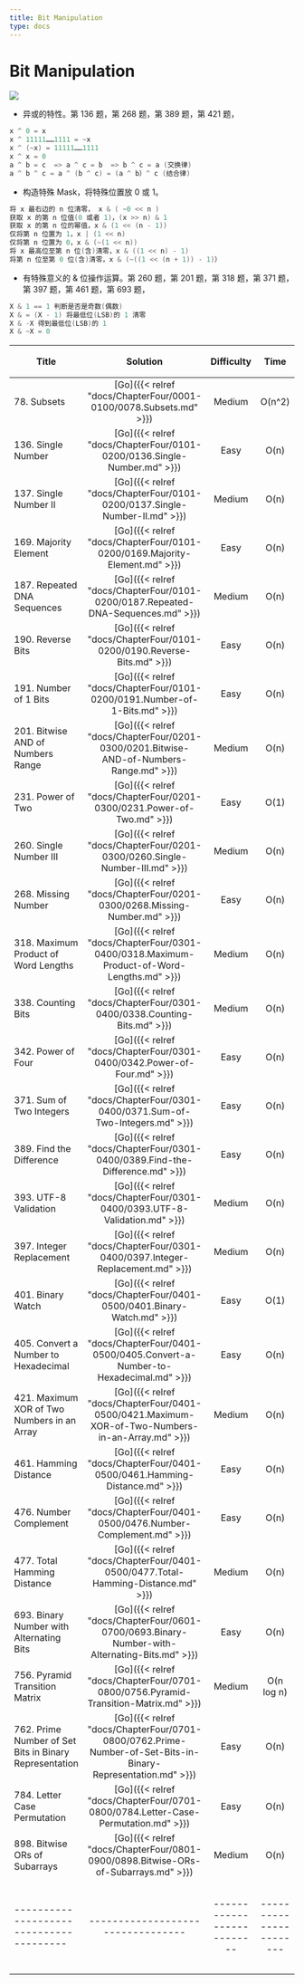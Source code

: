 ```yaml
---
title: Bit Manipulation
type: docs
---
```


# Bit Manipulation

![](https://img.halfrost.com/Leetcode/Bit_Manipulation.png)

- 异或的特性。第 136 题，第 268 题，第 389 题，第 421 题，

```go
x ^ 0 = x
x ^ 11111……1111 = ~x
x ^ (~x) = 11111……1111
x ^ x = 0
a ^ b = c  => a ^ c = b  => b ^ c = a (交换律)
a ^ b ^ c = a ^ (b ^ c) = (a ^ b）^ c (结合律)
```

- 构造特殊 Mask，将特殊位置放 0 或 1。

```go
将 x 最右边的 n 位清零， x & ( ~0 << n )
获取 x 的第 n 位值(0 或者 1)，(x >> n) & 1
获取 x 的第 n 位的幂值，x & (1 << (n - 1))
仅将第 n 位置为 1，x | (1 << n)
仅将第 n 位置为 0，x & (~(1 << n))
将 x 最高位至第 n 位(含)清零，x & ((1 << n) - 1)
将第 n 位至第 0 位(含)清零，x & (~((1 << (n + 1)) - 1)）
```

- 有特殊意义的 & 位操作运算。第 260 题，第 201 题，第 318 题，第 371 题，第 397 题，第 461 题，第 693 题，

```go
X & 1 == 1 判断是否是奇数(偶数)
X & = (X - 1) 将最低位(LSB)的 1 清零
X & -X 得到最低位(LSB)的 1
X & ~X = 0
```


| Title | Solution | Difficulty | Time | Space | 收藏 |
| ----- | :--------: | :----------: | :----: | :-----: |:-----: |
|78. Subsets | [Go]({{< relref "docs/ChapterFour/0001-0100/0078.Subsets.md" >}})| Medium | O(n^2)| O(n)|❤️|
|136. Single Number | [Go]({{< relref "docs/ChapterFour/0101-0200/0136.Single-Number.md" >}})| Easy | O(n)| O(1)||
|137. Single Number II  | [Go]({{< relref "docs/ChapterFour/0101-0200/0137.Single-Number-II.md" >}})| Medium | O(n)| O(1)|❤️|
|169. Majority Element | [Go]({{< relref "docs/ChapterFour/0101-0200/0169.Majority-Element.md" >}})| Easy | O(n)| O(1)|❤️|
|187. Repeated DNA Sequences  | [Go]({{< relref "docs/ChapterFour/0101-0200/0187.Repeated-DNA-Sequences.md" >}})| Medium | O(n)| O(1)||
|190. Reverse Bits | [Go]({{< relref "docs/ChapterFour/0101-0200/0190.Reverse-Bits.md" >}})| Easy | O(n)| O(1)|❤️|
|191. Number of 1 Bits  | [Go]({{< relref "docs/ChapterFour/0101-0200/0191.Number-of-1-Bits.md" >}})| Easy | O(n)| O(1)||
|201. Bitwise AND of Numbers Range  | [Go]({{< relref "docs/ChapterFour/0201-0300/0201.Bitwise-AND-of-Numbers-Range.md" >}})| Medium | O(n)| O(1)|❤️|
|231. Power of Two  | [Go]({{< relref "docs/ChapterFour/0201-0300/0231.Power-of-Two.md" >}})| Easy | O(1)| O(1)||
|260. Single Number III  | [Go]({{< relref "docs/ChapterFour/0201-0300/0260.Single-Number-III.md" >}})| Medium | O(n)| O(1)|❤️|
|268. Missing Number  | [Go]({{< relref "docs/ChapterFour/0201-0300/0268.Missing-Number.md" >}})| Easy | O(n)| O(1)||
|318. Maximum Product of Word Lengths | [Go]({{< relref "docs/ChapterFour/0301-0400/0318.Maximum-Product-of-Word-Lengths.md" >}})| Medium | O(n)| O(1)||
|338. Counting Bits   | [Go]({{< relref "docs/ChapterFour/0301-0400/0338.Counting-Bits.md" >}})| Medium | O(n)| O(n)||
|342. Power of Four  | [Go]({{< relref "docs/ChapterFour/0301-0400/0342.Power-of-Four.md" >}})| Easy | O(n)| O(1)||
|371. Sum of Two Integers  | [Go]({{< relref "docs/ChapterFour/0301-0400/0371.Sum-of-Two-Integers.md" >}})| Easy | O(n)| O(1)||
|389. Find the Difference  | [Go]({{< relref "docs/ChapterFour/0301-0400/0389.Find-the-Difference.md" >}})| Easy | O(n)| O(1)||
|393. UTF-8 Validation   | [Go]({{< relref "docs/ChapterFour/0301-0400/0393.UTF-8-Validation.md" >}})| Medium | O(n)| O(1)||
|397. Integer Replacement   | [Go]({{< relref "docs/ChapterFour/0301-0400/0397.Integer-Replacement.md" >}})| Medium | O(n)| O(1)||
|401. Binary Watch  | [Go]({{< relref "docs/ChapterFour/0401-0500/0401.Binary-Watch.md" >}})| Easy | O(1)| O(1)||
|405. Convert a Number to Hexadecimal | [Go]({{< relref "docs/ChapterFour/0401-0500/0405.Convert-a-Number-to-Hexadecimal.md" >}})| Easy | O(n)| O(1)||
|421. Maximum XOR of Two Numbers in an Array  | [Go]({{< relref "docs/ChapterFour/0401-0500/0421.Maximum-XOR-of-Two-Numbers-in-an-Array.md" >}})| Medium | O(n)| O(1)|❤️|
|461. Hamming Distance  | [Go]({{< relref "docs/ChapterFour/0401-0500/0461.Hamming-Distance.md" >}})| Easy | O(n)| O(1)||
|476. Number Complement  | [Go]({{< relref "docs/ChapterFour/0401-0500/0476.Number-Complement.md" >}})| Easy | O(n)| O(1)||
|477. Total Hamming Distance  | [Go]({{< relref "docs/ChapterFour/0401-0500/0477.Total-Hamming-Distance.md" >}})| Medium | O(n)| O(1)||
|693. Binary Number with Alternating Bits | [Go]({{< relref "docs/ChapterFour/0601-0700/0693.Binary-Number-with-Alternating-Bits.md" >}})| Easy | O(n)| O(1)|❤️|
|756. Pyramid Transition Matrix  | [Go]({{< relref "docs/ChapterFour/0701-0800/0756.Pyramid-Transition-Matrix.md" >}})| Medium | O(n log n)| O(n)||
|762. Prime Number of Set Bits in Binary Representation | [Go]({{< relref "docs/ChapterFour/0701-0800/0762.Prime-Number-of-Set-Bits-in-Binary-Representation.md" >}})| Easy | O(n)| O(1)||
|784. Letter Case Permutation | [Go]({{< relref "docs/ChapterFour/0701-0800/0784.Letter-Case-Permutation.md" >}})| Easy | O(n)| O(1)||
|898. Bitwise ORs of Subarrays | [Go]({{< relref "docs/ChapterFour/0801-0900/0898.Bitwise-ORs-of-Subarrays.md" >}})| Medium | O(n)| O(1)||
|---------------------------------------|---------------------------------|--------------------------|-----------------------|-----------|--------|